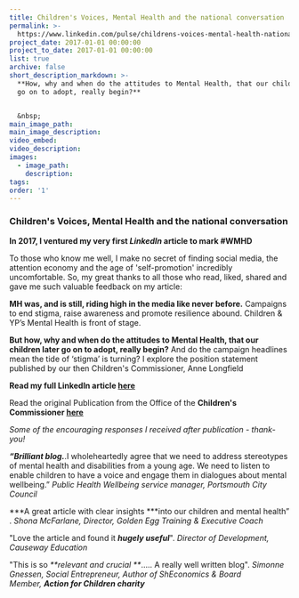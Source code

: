 ```yaml
---
title: Children's Voices, Mental Health and the national conversation
permalink: >-
  https://www.linkedin.com/pulse/childrens-voices-mental-health-national-conversation-jo-broad/
project_date: 2017-01-01 00:00:00
project_to_date: 2017-01-01 00:00:00
list: true
archive: false
short_description_markdown: >-
  **How, why and when do the attitudes to Mental Health, that our children later
  go on to adopt, really begin?**


  &nbsp;
main_image_path:
main_image_description:
video_embed:
video_description:
images:
  - image_path:
    description:
tags:
order: '1'
---
```


### **Children's Voices, Mental Health and the national conversation**

**In 2017, I ventured my very first *LinkedIn* article to mark \#WMHD**

To those who know me well, I make no secret of finding social media, the attention economy and the age of 'self-promotion' incredibly uncomfortable. So, my great thanks to all those who read, liked, shared and gave me such valuable feedback on my article:

**MH was, and is still, riding high in the media like never before.** Campaigns to end stigma, raise awareness and promote resilience abound. Children & YP’s Mental Health is front of stage.&nbsp;

**But how, why and when do the attitudes to Mental Health, that our children later go on to adopt, really begin?** And do the campaign headlines mean the tide of ‘stigma’ is turning? I explore the position statement published by our then Children's Commissioner, Anne Longfield&nbsp;

**Read my full LinkedIn article [here](https://www.linkedin.com/pulse/childrens-voices-mental-health-national-conversation-jo-broad/)&nbsp;**

Read the original Publication from the Office of the **Children's Commissioner [here](https://www.childrenscommissioner.gov.uk/wp-content/uploads/2017/10/Voices-Mental-health-needs-1_0.pdf)**

*Some of the encouraging responses I received after publication - thank-you\!*

***“Brilliant blog.***.I wholeheartedly agree that we need to address stereotypes of mental health and disabilities from a young age. We need to listen to enable children to have a voice and engage them in dialogues about mental wellbeing.”&nbsp;*Public Health Wellbeing service manager, Portsmouth City Council*

*\*\*A great article with clear insights \*\**into our children and mental health” .&nbsp;*Shona McFarlane, Director, Golden Egg Training & Executive Coach*

"Love the article and found it ***hugely useful***".&nbsp;*Director of Development, Causeway Education*

"This is so *\*\*relevant and crucial \*\**….. A really well written blog".&nbsp;*Simonne Gnessen, Social Entrepreneur, Author of ShEconomics & Board Member,&nbsp;**Action for Children charity***

&nbsp;

## &nbsp;
